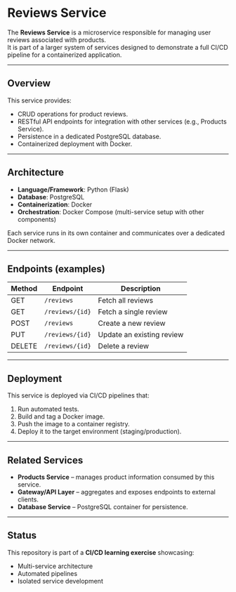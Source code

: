 # Reviews Service

The **Reviews Service** is a microservice responsible for managing user reviews associated with products.  
It is part of a larger system of services designed to demonstrate a full CI/CD pipeline for a containerized application.

---

## Overview

This service provides:
- CRUD operations for product reviews.
- RESTful API endpoints for integration with other services (e.g., Products Service).
- Persistence in a dedicated PostgreSQL database.
- Containerized deployment with Docker.

---

## Architecture

- **Language/Framework**: Python (Flask)
- **Database**: PostgreSQL
- **Containerization**: Docker
- **Orchestration**: Docker Compose (multi-service setup with other components)

Each service runs in its own container and communicates over a dedicated Docker network.

---

## Endpoints (examples)

| Method | Endpoint                | Description                  |
|--------|--------------------------|------------------------------|
| GET    | `/reviews`              | Fetch all reviews            |
| GET    | `/reviews/{id}`         | Fetch a single review        |
| POST   | `/reviews`              | Create a new review          |
| PUT    | `/reviews/{id}`         | Update an existing review    |
| DELETE | `/reviews/{id}`         | Delete a review              |

---

## Deployment

This service is deployed via CI/CD pipelines that:
1. Run automated tests.
2. Build and tag a Docker image.
3. Push the image to a container registry.
4. Deploy it to the target environment (staging/production).

---

## Related Services

- **Products Service** – manages product information consumed by this service.
- **Gateway/API Layer** – aggregates and exposes endpoints to external clients.
- **Database Service** – PostgreSQL container for persistence.

---

## Status

This repository is part of a **CI/CD learning exercise** showcasing:
- Multi-service architecture
- Automated pipelines
- Isolated service development
